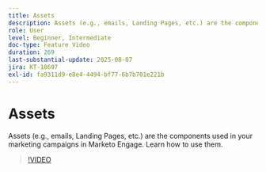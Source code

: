 ```yaml
---
title: Assets
description: Assets (e.g., emails, Landing Pages, etc.) are the components used in your marketing campaigns in Marketo Engage. Learn how to use them.
role: User
level: Beginner, Intermediate
doc-type: Feature Video
duration: 269
last-substantial-update: 2025-08-07
jira: KT-18697
exl-id: fa9311d9-e8e4-4494-bf77-6b7b701e221b
---
```

# Assets

Assets (e.g., emails, Landing Pages, etc.) are the components used in your marketing campaigns in Marketo Engage. Learn how to use them.

>[!VIDEO](https://video.tv.adobe.com/v/3470558/?learn=on&enablevpops)
